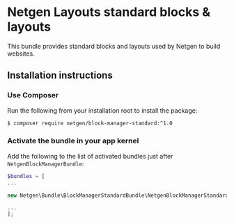 Netgen Layouts standard blocks & layouts
========================================

This bundle provides standard blocks and layouts used by Netgen to build websites.

## Installation instructions

### Use Composer

Run the following from your installation root to install the package:

```bash
$ composer require netgen/block-manager-standard:^1.0
```

### Activate the bundle in your app kernel

Add the following to the list of activated bundles just after
`NetgenBlockManagerBundle`:

```php
$bundles = [
...

new Netgen\Bundle\BlockManagerStandardBundle\NetgenBlockManagerStandardBundle(),

...
];
```
